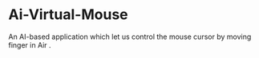 # Ai-Virtual-Mouse
An AI-based application which let us control the mouse cursor by moving finger in Air .
